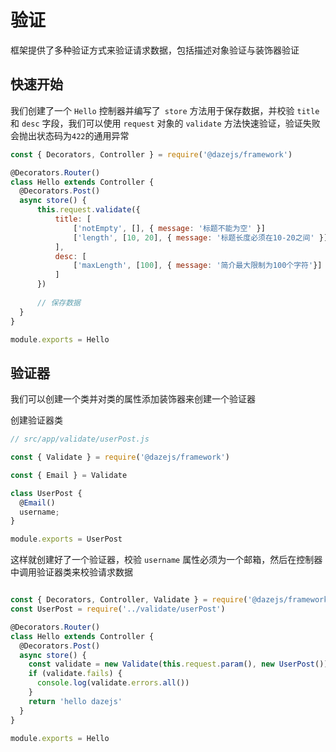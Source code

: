 # 验证
框架提供了多种验证方式来验证请求数据，包括描述对象验证与装饰器验证

## 快速开始

我们创建了一个 `Hello` 控制器并编写了` store` 方法用于保存数据，并校验 `title` 和 `desc` 字段，我们可以使用 `request` 对象的 `validate` 方法快速验证，验证失败会抛出状态码为`422`的通用异常

```js
const { Decorators, Controller } = require('@dazejs/framework')

@Decorators.Router()
class Hello extends Controller {
  @Decorators.Post()
  async store() {
      this.request.validate({
          title: [
              ['notEmpty', [], { message: '标题不能为空' }]
              ['length', [10, 20], { message: '标题长度必须在10-20之间' }],
          ],
          desc: [
              ['maxLength', [100], { message: '简介最大限制为100个字符'}]
          ]
      })
      
      // 保存数据
  }
}

module.exports = Hello
```





## 验证器

我们可以创建一个类并对类的属性添加装饰器来创建一个验证器

创建验证器类
```js
// src/app/validate/userPost.js

const { Validate } = require('@dazejs/framework')

const { Email } = Validate

class UserPost {
  @Email()
  username;
}

module.exports = UserPost

```

这样就创建好了一个验证器，校验 `username` 属性必须为一个邮箱，然后在控制器中调用验证器类来校验请求数据

```js

const { Decorators, Controller, Validate } = require('@dazejs/framework')
const UserPost = require('../validate/userPost')

@Decorators.Router()
class Hello extends Controller {
  @Decorators.Post()
  async store() {
    const validate = new Validate(this.request.param(), new UserPost())
    if (validate.fails) {
      console.log(validate.errors.all())
    }
    return 'hello dazejs'
  }
}

module.exports = Hello

```
